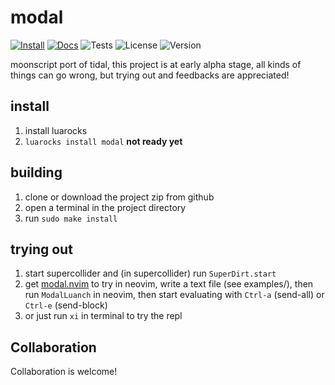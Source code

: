 # modal

[![Install](https://img.shields.io/badge/Install-LuaRocks-brightgreen?style=for-the-badge&color=violet)](https://luarocks.org/modules/neo451/xi)
[![Docs](https://img.shields.io/github/actions/workflow/status/noearc/xi/docs.yml?style=for-the-badge&label=docs)](https://noearc.github.io/xi/)
![Tests](https://img.shields.io/github/actions/workflow/status/noearc/xi/test.yml?style=for-the-badge&label=tests)
![License](https://img.shields.io/github/license/noearc/xi?style=for-the-badge)
![Version](https://img.shields.io/luarocks/v/neo451/xi?style=for-the-badge)

moonscript port of tidal, this project is at early alpha stage, all kinds of things can go wrong, but trying out and feedbacks are appreciated!

## install

1. install luarocks
2. `luarocks install modal` **not ready yet**

## building

1. clone or download the project zip from github
2. open a terminal in the project directory
3. run `sudo make install`

## trying out

1. start supercollider and (in supercollider) run `SuperDirt.start`
2. get [modal.nvim](https://github.com/noearc/modal.nvim) to try in neovim, write a text file (see examples/), then run `ModalLuanch`  in neovim, then start evaluating with `Ctrl-a` (send-all) or `Ctrl-e` (send-block)
3. or just run `xi` in terminal to try the repl

## Collaboration

Collaboration is welcome!
